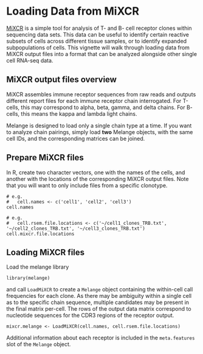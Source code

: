 # Loading Data from MiXCR

[MiXCR](https://mixcr.readthedocs.io/en/master/) is a simple tool for analysis of T- and B- 
cell receptor clones within sequencing
data sets. This data can be useful to identify certain reactive subsets of cells across
different tissue samples, or to identify expanded subpopulations of cells.
This vignette will walk through loading data from MiXCR output files into a format
that can be analyzed alongside other single cell RNA-seq data.

## MiXCR output files overview

MiXCR assembles immune receptor sequences from raw reads and outputs different report
files for each immune receptor chain interrogated. For T-cells, this may correspond to
alpha, beta, gamma, and delta chains. For B- cells, this means the kappa and lambda
light chains.

Melange is designed to load only a single chain type at a time. If you want to
analyze chain pairings, simply load **two** Melange objects, with the same cell
IDs, and the corresponding matrices can be joined.

## Prepare MiXCR files

In R, create two character vectors, one with the names of the cells, and another with the locations
of the corresponding MiXCR output files. Note that you will want to only include files from a
specific clonotype.

    # e.g.
    #   cell.names <- c('cell1', 'cell2', 'cell3')
    cell.names

    # e.g.
    #   cell.rsem.file.locations <- c('~/cell1_clones_TRB.txt', '~/cell2_clones_TRB.txt', '~/cell3_clones_TRB.txt')
    cell.mixcr.file.locations   

## Loading MiXCR files

Load the melange library

    library(melange)

and call `LoadMiXCR` to create a `Melange` object containing the within-cell call frequencies
for each clone. As there may be ambiguity within a single cell as to the specific chain sequence,
multiple candidates may be present in the final matrix per-cell. The rows of the output data
matrix correspond to nucleotide sequences for the CDR3 regions of the receptor output.

    mixcr.melange <- LoadMiXCR(cell.names, cell.rsem.file.locations)

Additional information about each receptor is included in the `meta.features` slot of the
`Melange` object. 

